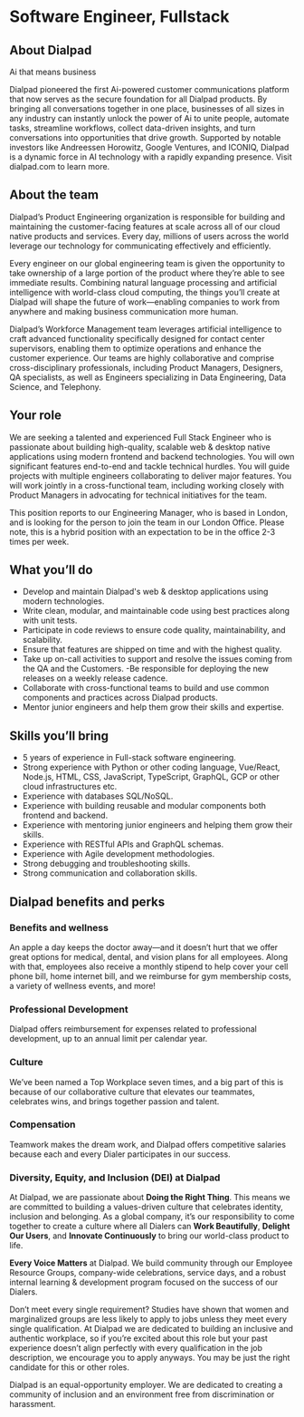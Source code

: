 # Software Engineer, Fullstack

## About Dialpad

Ai that means business

Dialpad pioneered the first Ai-powered customer communications platform that now serves as the secure foundation for all
Dialpad products. By bringing all conversations together in one place, businesses of all sizes in any industry can
instantly unlock the power of Ai to unite people, automate tasks, streamline workflows, collect data-driven insights,
and turn conversations into opportunities that drive growth. Supported by notable investors like Andreessen Horowitz,
Google Ventures, and ICONIQ, Dialpad is a dynamic force in AI technology with a rapidly expanding presence. Visit
dialpad.com to learn more.

## About the team

Dialpad’s Product Engineering organization is responsible for building and maintaining the customer-facing features at
scale across all of our cloud native products and services. Every day, millions of users across the world leverage our
technology for communicating effectively and efficiently.

Every engineer on our global engineering team is given the opportunity to take ownership of a large portion of the
product where they’re able to see immediate results. Combining natural language processing and artificial intelligence
with world-class cloud computing, the things you’ll create at Dialpad will shape the future of work—enabling companies
to work from anywhere and making business communication more human.

Dialpad’s Workforce Management team leverages artificial intelligence to craft advanced functionality specifically
designed for contact center supervisors, enabling them to optimize operations and enhance the customer experience. Our
teams are highly collaborative and comprise cross-disciplinary professionals, including Product Managers, Designers, QA
specialists, as well as Engineers specializing in Data Engineering, Data Science, and Telephony.

## Your role

We are seeking a talented and experienced Full Stack Engineer who is passionate about building high-quality, scalable
web & desktop native applications using modern frontend and backend technologies. You will own significant features
end-to-end and tackle technical hurdles. You will guide projects with multiple engineers collaborating to deliver major
features. You will work jointly in a cross-functional team, including working closely with Product Managers in
advocating for technical initiatives for the team.

This position reports to our Engineering Manager, who is based in London, and is looking for the person to join the team
in our London Office. Please note, this is a hybrid position with an expectation to be in the office 2-3 times per week.

## What you’ll do

- Develop and maintain Dialpad's web & desktop applications using modern technologies.
- Write clean, modular, and maintainable code using best practices along with unit tests.
- Participate in code reviews to ensure code quality, maintainability, and scalability.
- Ensure that features are shipped on time and with the highest quality.
- Take up on-call activities to support and resolve the issues coming from the QA and the Customers.
  -Be responsible for deploying the new releases on a weekly release cadence.
- Collaborate with cross-functional teams to build and use common components and practices across Dialpad
  products.
- Mentor junior engineers and help them grow their skills and expertise.

## Skills you’ll bring

- 5 years of experience in Full-stack software engineering.
- Strong experience with Python or other coding language, Vue/React, Node.js, HTML, CSS, JavaScript, TypeScript,
  GraphQL, GCP or other cloud infrastructures etc.
- Experience with databases SQL/NoSQL.
- Experience with building reusable and modular components both frontend and backend.
- Experience with mentoring junior engineers and helping them grow their skills.
- Experience with RESTful APIs and GraphQL schemas.
- Experience with Agile development methodologies.
- Strong debugging and troubleshooting skills.
- Strong communication and collaboration skills.

## Dialpad benefits and perks

### Benefits and wellness

An apple a day keeps the doctor away—and it doesn’t hurt that we offer great options for medical, dental, and vision
plans for all employees. Along with that, employees also receive a monthly stipend to help cover your cell phone bill,
home internet bill, and we reimburse for gym membership costs, a variety of wellness events, and more!

### Professional Development

Dialpad offers reimbursement for expenses related to professional development, up to an annual limit per calendar year.

### Culture

We’ve been named a Top Workplace seven times, and a big part of this is because of our collaborative culture that
elevates our teammates, celebrates wins, and brings together passion and talent.

### Compensation

Teamwork makes the dream work, and Dialpad offers competitive salaries because each and every Dialer participates in our
success.

### Diversity, Equity, and Inclusion (DEI) at Dialpad

At Dialpad, we are passionate about **Doing the Right Thing**. This means we are committed to building a values-driven
culture that celebrates identity, inclusion and belonging. As a global company, it’s our responsibility to come together
to create a culture where all Dialers can **Work Beautifully**, **Delight Our Users**, and **Innovate Continuously** to
bring our world-class product to life.

**Every Voice Matters** at Dialpad. We build community through our Employee Resource Groups, company-wide celebrations,
service days, and a robust internal learning & development program focused on the success of our Dialers.

Don’t meet every single requirement? Studies have shown that women and marginalized groups are less likely to apply to
jobs unless they meet every single qualification. At Dialpad we are dedicated to building an inclusive and authentic
workplace, so if you’re excited about this role but your past experience doesn’t align perfectly with every
qualification in the job description, we encourage you to apply anyways. You may be just the right candidate for this or
other roles.

Dialpad is an equal-opportunity employer. We are dedicated to creating a community of inclusion and an environment free
from discrimination or harassment.
